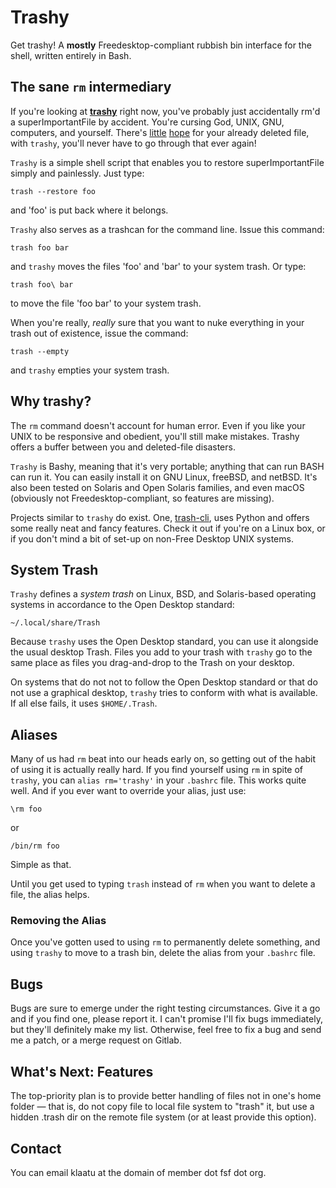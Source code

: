 # Trashy

Get trashy! A **mostly** Freedesktop-compliant rubbish bin interface for the shell, written entirely in Bash.

## The sane `rm` intermediary

If you're looking at [**trashy**](http://slackermedia.info/trashy) right now, you've probably just accidentally rm'd a superImportantFile by accident. 
You're cursing God, UNIX, GNU, computers, and yourself. 
There's [little](https://www.redhat.com/sysadmin/find-lost-files-scalpel) [hope](https://www.redhat.com/sysadmin/recover-partition-files-testdisk) for your already deleted file, with ``trashy``, you'll never have to go through that ever again! 

``Trashy`` is a simple shell script that enables you to restore superImportantFile simply and painlessly. Just type:

```
trash --restore foo
```

and 'foo' is put back where it belongs.

``Trashy`` also serves as a trashcan for the command line. Issue this command:

```
trash foo bar
```

and ``trashy`` moves the files 'foo' and 'bar' to your system trash. Or type:

```
trash foo\ bar
```

to move the file 'foo bar' to your system trash.

When you're really, *really* sure that you want to nuke everything in your trash out of existence, issue the command:

```
trash --empty
```

and ``trashy`` empties your system trash.


## Why trashy?

The ``rm`` command doesn't account for human error. 
Even if you like your UNIX to be responsive and obedient, you'll still make mistakes. 
Trashy offers a buffer between you and deleted-file disasters.

``Trashy`` is Bashy, meaning that it's very portable; anything that can run BASH can run it.
You can easily install it on GNU Linux, freeBSD, and netBSD. 
It's also been tested on Solaris and Open Solaris families, and even macOS (obviously not Freedesktop-compliant, so features are missing).

Projects similar to ``trashy`` do exist. 
One, [trash-cli](https://github.com/andreafrancia/trash-cli), uses Python and offers some really neat and fancy features.
Check it out if you're on a Linux box, or if you don't mind a bit of set-up on non-Free Desktop UNIX systems.


## System Trash

``Trashy`` defines a *system trash* on Linux, BSD, and Solaris-based operating systems in accordance to the Open Desktop standard:

```
~/.local/share/Trash 
```

Because ``trashy`` uses the Open Desktop standard, you can use it alongside the usual desktop Trash. 
Files you add to your trash with ``trashy`` go to the same place as files you drag-and-drop to the Trash on your desktop.

On systems that do not not to follow the Open Desktop standard or that do not use a graphical desktop, ``trashy`` tries to conform with what is available. 
If all else fails, it uses ``$HOME/.Trash``.


## Aliases

Many of us had ``rm`` beat into our heads early on, so getting out of the habit of using it is actually really hard. 
If you find yourself using ``rm`` in spite of ``trashy``, you can ``alias rm='trashy'`` in your ``.bashrc`` file. 
This works quite well. And if you ever want to override your alias, just use:

```
\rm foo
```

or

```
/bin/rm foo
```

Simple as that.

Until you get used to typing ``trash`` instead of ``rm`` when you want to delete a file, the alias helps.


### Removing the Alias

Once you've gotten used to using ``rm`` to permanently delete something, and using ``trashy`` to move to a trash bin, delete the alias from your ``.bashrc`` file.


## Bugs

Bugs are sure to emerge under the right testing circumstances. 
Give it a go and if you find one, please report it. I can't promise I'll fix bugs immediately, but they'll definitely make my list.
Otherwise, feel free to fix a bug and send me a patch, or a merge request on Gitlab.

## What's Next: Features

The top-priority plan is to provide better handling of files not in one's home folder — that is, do not copy file to local file system to "trash" it, but use a hidden .trash dir on the remote file system (or at least provide this option).

## Contact

You can email klaatu at the domain of member dot fsf dot org.
